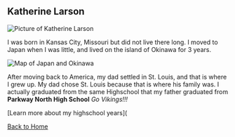 ## Katherine Larson

![Picture of Katherine Larson](C:\Users\fblos\Downloads\IMG-3646.jpg)



I was born in Kansas City, Missouri but did not live there long. I moved to Japan when I was little, and lived on the island of Okinawa for 3 years. 

![Map of Japan and Okinawa](https://pelletierskarate.com/wp-content/uploads/2018/05/Okinawa-Map.jpg)



After moving back to America, my dad settled in St. Louis, and that is where I grew up. My dad chose St. Louis because that is where his family was. I actually graduated from the same Highschool that my father graduated from **Parkway North High School** _Go Vikings!!!_

[Learn more about my highschool years](

[Back to Home](https://github.com/kgldd4/Midterm/blob/f66c06d3bec49a239dec3d942aedb9f142a84c04/README.md)



  

